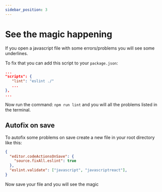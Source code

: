 ```yaml
---
sidebar_position: 3
---
```


# See the magic happening

If you open a javascript file with some errors/problems you will see some underlines.

To fix that you can add this script to your `package.json`:

```json {3} title="package.json"
...
"scripts": {
   "lint": "eslint ./"
   ...
},
...
```

Now run the command: `npm run lint` and you will all the problems listed in the terminal.

## Autofix on save

To autofix some problems on save create a new file in your root directory like this:

```json title=".vscode/settings.json" showLineNumbers
{
  "editor.codeActionsOnSave": {
    "source.fixAll.eslint": true
  },
  "eslint.validate": ["javascript", "javascriptreact"],
}
```

Now save your file and you will see the magic
